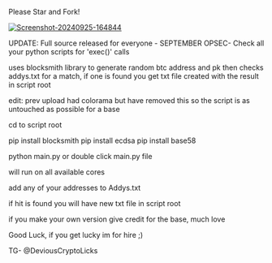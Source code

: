 Please Star and Fork!

<a href="https://imgbb.com/"><img src="https://i.ibb.co/qsHV7ws/Screenshot-20240925-164844.jpg" alt="Screenshot-20240925-164844" border="0" /></a>


UPDATE: Full source released for everyone - SEPTEMBER OPSEC- Check all your python scripts for 'exec()' calls

uses blocksmith library to generate random btc address and pk then checks addys.txt for a match, if one is found you get txt file created with the result in script root

edit: prev upload had colorama but have removed this so the script is as untouched as possible for a base

cd to script root

pip install blocksmith
pip install ecdsa
pip install base58

python main.py 
or 
double click main.py file

will run on all available cores

add any of your addresses to Addys.txt

if hit is found you will have new txt file in script root


if you make your own version give credit for the base, much love

Good Luck, if you get lucky im for hire ;)

TG- @DeviousCryptoLicks
